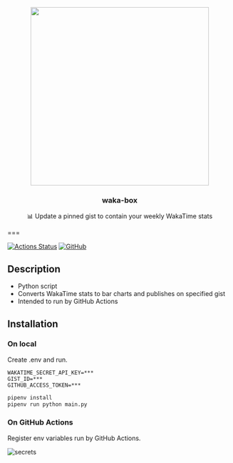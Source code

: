 <p align="center">
  <img width="400" src="https://user-images.githubusercontent.com/4658208/60469862-2e40bf00-9c2c-11e9-87f7-afe164648de4.png">
  <h3 align="center">waka-box</h3>
  <p align="center">📊 Update a pinned gist to contain your weekly WakaTime stats</p>
</p>

===

[![Actions Status](https://github.com/yuu-eguci/waka-box/workflows/Python%20application/badge.svg)](https://github.com/yuu-eguci/waka-box/actions)
[![GitHub](https://img.shields.io/github/license/yuu-eguci/waka-box)](https://github.com/yuu-eguci/waka-box/blob/master/LICENSE)

## Description

- Python script
- Converts WakaTime stats to bar charts and publishes on specified gist
- Intended to run by GitHub Actions

## Installation

### On local

Create .env and run.

```plaintext
WAKATIME_SECRET_API_KEY=***
GIST_ID=***
GITHUB_ACCESS_TOKEN=***
```

```bash
pipenv install
pipenv run python main.py
```

### On GitHub Actions

Register env variables run by GitHub Actions.

![secrets](https://user-images.githubusercontent.com/28250432/76698894-968ede00-669f-11ea-957b-0486d3748e2c.png)
